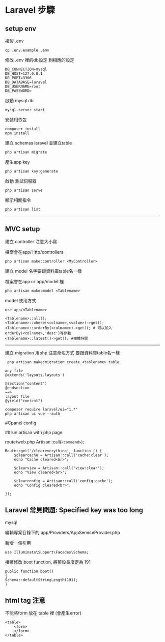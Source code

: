 # Laravel 步驟

## setup env

複製 .env 
```
cp .env.example .env
```
修改 .env 裡的db設定 到相應的設定
```
DB_CONNECTION=mysql
DB_HOST=127.0.0.1
DB_PORT=3306
DB_DATABASE=laravel
DB_USERNAME=root
DB_PASSWORD=
```
啟動 mysql db
```
mysql.server start
```
安裝相依包
```
composer install
npm install
```
建立 schemas laravel 並建立table
```
php artisan migrate
```
產生app key
```
php artisan key:generate
```
啟動 測試伺服器 
```
php artisan serve
```
顯示相關指令
```
php artisan list
```

------------------------
## MVC setup

建立 controller 注意大小寫

檔案會在app/Http/controllers
```
php artisan make:controller <MyController> 
```
建立 model 名字要跟資料庫table名一樣

檔案會在app or app/model 裡
```
php artisan make:model <Tablename>
```
model 使用方式
```
use app/<Tablename>

<Tablename>::all();
<Tablename>::where(<colname>,<value>)->get();
<Tablename>::orderBy(<colname>)->get(); # 可以加入orderBy(<colname>,'desc')等參數
<Tablename>::latest()->get(); #根據時間
```

-----

建立 migration 用php 注意命名方式 要跟資料庫table名一樣
```
 php artisan make:migration create_<tablename>_table 
```


```
any file
@extends('layouts.layouts')

@section("content")
@endsection
==>
layout file
@yield("content")
```



```
composer require laravel/ui="1.*"   
php artisan ui vue --auth
```

#Cpanel config

##run artisan with php page

route/web.php Artisan::call(`<commend>`);
```
Route::get('/cleareverything', function () {
    $clearcache = Artisan::call('cache:clear');
    echo "Cache cleared<br>";

    $clearview = Artisan::call('view:clear');
    echo "View cleared<br>";

    $clearconfig = Artisan::call('config:cache');
    echo "Config cleared<br>";

});
```
## Laravel 常見問題: Specified key was too long
mysql

編輯專案目錄下的 app/Providers/AppServiceProvider.php

新增一個引用
```
use Illuminate\Support\Facades\Schema;
```
接著修改 boot function, 將預設長度定為 191
```
public function boot()
{
Schema::defaultStringLength(191);
}
```

## html tag 注意

不能將form 放在 table 裡 (會產生error)

```
<table>
    <form>
    </form>
</table>
```
